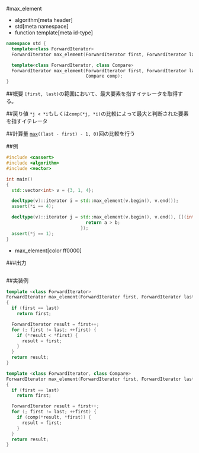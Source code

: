 #max_element
* algorithm[meta header]
* std[meta namespace]
* function template[meta id-type]

```cpp
namespace std {
  template<class ForwardIterator>
  ForwardIterator max_element(ForwardIterator first, ForwardIterator last);

  template<class ForwardIterator, class Compare>
  ForwardIterator max_element(ForwardIterator first, ForwardIterator last,
                              Compare comp);
}
```

##概要
`[first, last)`の範囲において、最大要素を指すイテレータを取得する。



##戻り値
`*j < *i`もしくは`comp(*j, *i)`の比較によって最大と判断された要素を指すイテレータ


##計算量
[`max`](/reference/algorithm/max.md)`((last - first) - 1, 0)`回の比較を行う


##例
```cpp
#include <cassert>
#include <algorithm>
#include <vector>

int main()
{
  std::vector<int> v = {3, 1, 4};

  decltype(v)::iterator i = std::max_element(v.begin(), v.end());
  assert(*i == 4);

  decltype(v)::iterator j = std::max_element(v.begin(), v.end(), [](int a, int b) {
                              return a > b;
                            });
  assert(*j == 1);
}
```
* max_element[color ff0000]

###出力
```
```


##実装例
```cpp
template <class ForwardIterator>
ForwardIterator max_element(ForwardIterator first, ForwardIterator last)
{
  if (first == last)
    return first;

  ForwardIterator result = first++;
  for (; first != last; ++first) {
    if (*result < *first) {
      result = first;
    }
  }
  return result;
}

template <class ForwardIterator, class Compare>
ForwardIterator max_element(ForwardIterator first, ForwardIterator last, Compare comp)
{
  if (first == last)
    return first;

  ForwardIterator result = first++;
  for (; first != last; ++first) {
    if (comp(*result, *first)) {
      result = first;
    }
  }
  return result;
}
```

